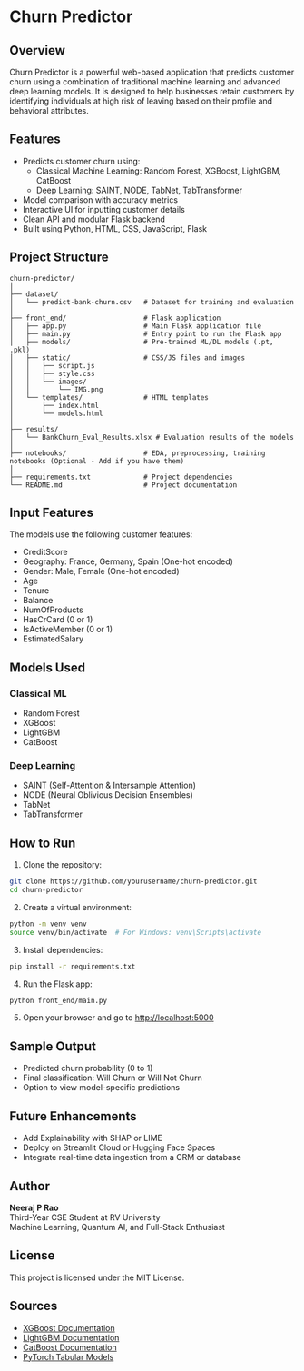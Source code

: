 # Churn Predictor

## Overview

Churn Predictor is a powerful web-based application that predicts customer churn using a combination of traditional machine learning and advanced deep learning models. It is designed to help businesses retain customers by identifying individuals at high risk of leaving based on their profile and behavioral attributes.

## Features

- Predicts customer churn using:
  - Classical Machine Learning: Random Forest, XGBoost, LightGBM, CatBoost
  - Deep Learning: SAINT, NODE, TabNet, TabTransformer
- Model comparison with accuracy metrics
- Interactive UI for inputting customer details
- Clean API and modular Flask backend
- Built using Python, HTML, CSS, JavaScript, Flask

## Project Structure

```
churn-predictor/
│
├── dataset/
│   └── predict-bank-churn.csv   # Dataset for training and evaluation
│
├── front_end/                   # Flask application
│   ├── app.py                   # Main Flask application file
│   ├── main.py                  # Entry point to run the Flask app
│   ├── models/                  # Pre-trained ML/DL models (.pt, .pkl)
│   ├── static/                  # CSS/JS files and images
│   │   ├── script.js
│   │   ├── style.css
│   │   └── images/
│   │       └── IMG.png
│   └── templates/               # HTML templates
│       ├── index.html
│       └── models.html
│
├── results/
│   └── BankChurn_Eval_Results.xlsx # Evaluation results of the models
│
├── notebooks/                   # EDA, preprocessing, training notebooks (Optional - Add if you have them)
│
├── requirements.txt             # Project dependencies
└── README.md                    # Project documentation
```

## Input Features

The models use the following customer features:

- CreditScore
- Geography: France, Germany, Spain (One-hot encoded)
- Gender: Male, Female (One-hot encoded)
- Age
- Tenure
- Balance
- NumOfProducts
- HasCrCard (0 or 1)
- IsActiveMember (0 or 1)
- EstimatedSalary

## Models Used

### Classical ML

- Random Forest
- XGBoost
- LightGBM
- CatBoost

### Deep Learning

- SAINT (Self-Attention & Intersample Attention)
- NODE (Neural Oblivious Decision Ensembles)
- TabNet
- TabTransformer

## How to Run

1. Clone the repository:

```bash
git clone https://github.com/yourusername/churn-predictor.git
cd churn-predictor
```

2. Create a virtual environment:

```bash
python -m venv venv
source venv/bin/activate  # For Windows: venv\Scripts\activate
```

3. Install dependencies:

```bash
pip install -r requirements.txt
```

4. Run the Flask app:

```bash
python front_end/main.py
```

5. Open your browser and go to [http://localhost:5000](http://localhost:5000)

## Sample Output

- Predicted churn probability (0 to 1)
- Final classification: Will Churn or Will Not Churn
- Option to view model-specific predictions

## Future Enhancements

- Add Explainability with SHAP or LIME
- Deploy on Streamlit Cloud or Hugging Face Spaces
- Integrate real-time data ingestion from a CRM or database

## Author

**Neeraj P Rao**  
Third-Year CSE Student at RV University  
Machine Learning, Quantum AI, and Full-Stack Enthusiast

## License

This project is licensed under the MIT License.

## Sources

- [XGBoost Documentation](https://xgboost.readthedocs.io/)
- [LightGBM Documentation](https://lightgbm.readthedocs.io/)
- [CatBoost Documentation](https://catboost.ai/docs/)
- [PyTorch Tabular Models](https://pytorch-tabular.readthedocs.io/)
